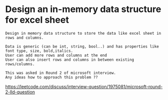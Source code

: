 # Design an in-memory data structure for excel sheet

```
Design in memory data structure to store the data like excel sheet in rows and columns.

Data is generic (can be int, string, bool..) and has properties like font type, size, bold,italics.
User can add more rows and columns at the end
User can also insert rows and columns in between existing rows/columns.

This was asked in Round 2 of microsoft interview.
Any ideas how to approach this problem ??
```

https://leetcode.com/discuss/interview-question/1975081/microsoft-round-2-lld-question